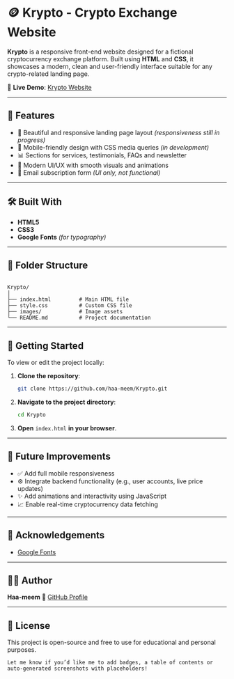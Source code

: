 # 🪙 Krypto - Crypto Exchange Website

**Krypto** is a responsive front-end website designed for a fictional cryptocurrency exchange platform. Built using **HTML** and **CSS**, it showcases a modern, clean and user-friendly interface suitable for any crypto-related landing page.

🔗 **Live Demo**: [Krypto Website](https://haa-meem.github.io/Krypto/)

---

## 📌 Features

- 🚀 Beautiful and responsive landing page layout *(responsiveness still in progress)*
- 📱 Mobile-friendly design with CSS media queries *(in development)*
- 📊 Sections for services, testimonials, FAQs and newsletter
- 🎨 Modern UI/UX with smooth visuals and animations
- 📧 Email subscription form *(UI only, not functional)*

---

## 🛠️ Built With

- **HTML5**
- **CSS3**
- **Google Fonts** *(for typography)*

---

## 📂 Folder Structure

```

Krypto/
│
├── index.html         # Main HTML file
├── style.css          # Custom CSS file
├── images/            # Image assets
└── README.md          # Project documentation

````

---

## 🚀 Getting Started

To view or edit the project locally:

1. **Clone the repository**:

   ```bash
   git clone https://github.com/haa-meem/Krypto.git
   ````

2. **Navigate to the project directory**:

   ```bash
   cd Krypto
   ```

3. **Open** `index.html` **in your browser**.

---

<!-- ## 📸 Screenshots

> *(Insert screenshots or GIFs of the website here for better visualization.)*

--- -->

## 📌 Future Improvements

* ✅ Add full mobile responsiveness
* ⚙️ Integrate backend functionality (e.g., user accounts, live price updates)
* ✨ Add animations and interactivity using JavaScript
* 📈 Enable real-time cryptocurrency data fetching

---

## 🙌 Acknowledgements

* [Google Fonts](https://fonts.google.com/)

---

## 🧑‍💻 Author

**Haa-meem**
🔗 [GitHub Profile](https://github.com/haa-meem)

---

## 📝 License

This project is open-source and free to use for educational and personal purposes.

```
Let me know if you’d like me to add badges, a table of contents or auto-generated screenshots with placeholders!
```
